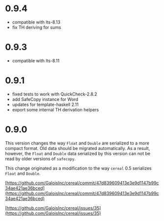 0.9.4
=====

 - compatible with lts-8.13
 - fix TH deriving for sums
 
0.9.3
=====

 - compatible with lts-8.11

0.9.1
=====

 - fixed tests to work with QuickCheck-2.8.2
 - add SafeCopy instance for Word
 - updates for template-haskell 2.11
 - export some internal TH derivation helpers

0.9.0
=====

This version changes the way `Float` and `Double` are serialized to a
more compact format. Old data should be migrated automatically. As a
result, however, the `Float` and `Double` data serialized by this version can not be read
by older versions of `safecopy`.

This change originated as a modification to the way `cereal` 0.5 serializes `Float` and `Double`.

[https://github.com/GaloisInc/cereal/commit/47d839609413e3e9d1147b99c34ae421ae36bced](https://github.com/GaloisInc/cereal/commit/47d839609413e3e9d1147b99c34ae421ae36bced)

[https://github.com/GaloisInc/cereal/issues/35](https://github.com/GaloisInc/cereal/issues/35)
